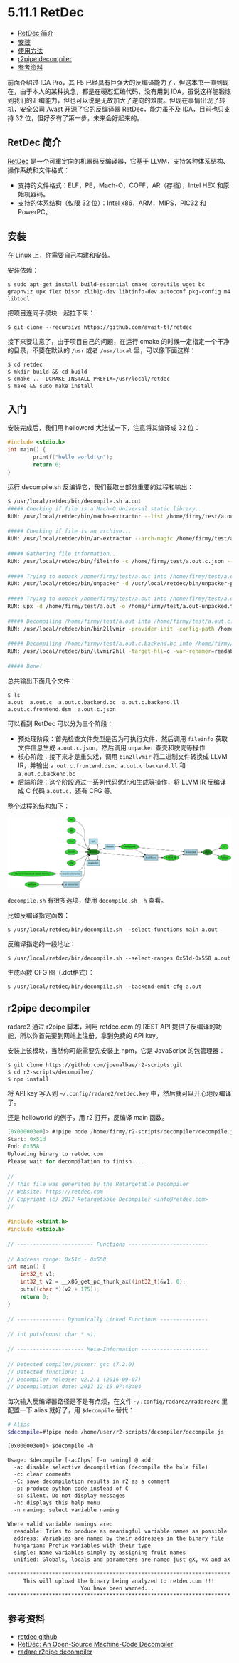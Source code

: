 # 5.11.1 RetDec

- [RetDec 简介](#retdec-简介)
- [安装](#安装)
- [使用方法](#使用方法)
- [r2pipe decompiler](#r2pipe-decompiler)
- [参考资料](#参考资料)


前面介绍过 IDA Pro，其 F5 已经具有巨强大的反编译能力了，但这本书一直到现在，由于本人的某种执念，都是在硬怼汇编代码，没有用到 IDA，虽说这样能锻炼到我们的汇编能力，但也可以说是无故加大了逆向的难度。但现在事情出现了转机，安全公司 Avast 开源了它的反编译器 RetDec，能力虽不及 IDA，目前也只支持 32 位，但好歹有了第一步，未来会好起来的。

## RetDec 简介
[RetDec](https://retdec.com/) 是一个可重定向的机器码反编译器，它基于 LLVM，支持各种体系结构、操作系统和文件格式：
- 支持的文件格式：ELF，PE，Mach-O，COFF，AR（存档），Intel HEX 和原始机器码。
- 支持的体系结构（仅限 32 位）：Intel x86，ARM，MIPS，PIC32 和 PowerPC。


## 安装
在 Linux 上，你需要自己构建和安装。

安装依赖：
```
$ sudo apt-get install build-essential cmake coreutils wget bc graphviz upx flex bison zlib1g-dev libtinfo-dev autoconf pkg-config m4 libtool
```
把项目连同子模块一起拉下来：
```
$ git clone --recursive https://github.com/avast-tl/retdec
```
接下来要注意了，由于项目自己的问题，在运行 cmake 的时候一定指定一个干净的目录，不要在默认的 `/usr` 或者 `/usr/local` 里，可以像下面这样：
```
$ cd retdec
$ mkdir build && cd build
$ cmake .. -DCMAKE_INSTALL_PREFIX=/usr/local/retdec
$ make && sudo make install
```


## 入门
安装完成后，我们用 helloword 大法试一下，注意将其编译成 32 位：
```C
#include <stdio.h>
int main() {
        printf("hello world!\n");
        return 0;
}
```
运行 decompile.sh 反编译它，我们截取出部分重要的过程和输出：
```sh
$ /usr/local/retdec/bin/decompile.sh a.out
##### Checking if file is a Mach-O Universal static library...
RUN: /usr/local/retdec/bin/macho-extractor --list /home/firmy/test/a.out

##### Checking if file is an archive...
RUN: /usr/local/retdec/bin/ar-extractor --arch-magic /home/firmy/test/a.out

##### Gathering file information...
RUN: /usr/local/retdec/bin/fileinfo -c /home/firmy/test/a.out.c.json --similarity /home/firmy/test/a.out --no-hashes=all --crypto /usr/local/retdec/bin/../share/generic/yara_patterns/signsrch/signsrch.yara

##### Trying to unpack /home/firmy/test/a.out into /home/firmy/test/a.out-unpacked.tmp by using generic unpacker...
RUN: /usr/local/retdec/bin/unpacker -d /usr/local/retdec/bin/unpacker-plugins -o /home/firmy/test/a.out-unpacked.tmp /home/firmy/test/a.out

##### Trying to unpack /home/firmy/test/a.out into /home/firmy/test/a.out-unpacked.tmp by using UPX...
RUN: upx -d /home/firmy/test/a.out -o /home/firmy/test/a.out-unpacked.tmp

##### Decompiling /home/firmy/test/a.out into /home/firmy/test/a.out.c.backend.bc...
RUN: /usr/local/retdec/bin/bin2llvmir -provider-init -config-path /home/firmy/test/a.out.c.json -decoder -disable-inlining -disable-simplify-libcalls -inst-opt -verify -volatilize -instcombine -reassociate -volatilize -control-flow -cfg-fnc-detect -main-detection -register -stack -control-flow -cond-branch-opt -syscalls -idioms-libgcc -constants -param-return -local-vars -type-conversions -simple-types -generate-dsm -remove-asm-instrs -select-fncs -unreachable-funcs -type-conversions -stack-protect -verify -instcombine -tbaa -targetlibinfo -basicaa -domtree -simplifycfg -domtree -early-cse -lower-expect -targetlibinfo -tbaa -basicaa -globalopt -mem2reg -instcombine -simplifycfg -basiccg -domtree -early-cse -lazy-value-info -jump-threading -correlated-propagation -simplifycfg -instcombine -simplifycfg -reassociate -domtree -loops -loop-simplify -lcssa -loop-rotate -licm -lcssa -instcombine -scalar-evolution -loop-simplifycfg -loop-simplify -aa -loop-accesses -loop-load-elim -lcssa -indvars -loop-idiom -loop-deletion -memdep -gvn -memdep -sccp -instcombine -lazy-value-info -jump-threading -correlated-propagation -domtree -memdep -dse -dce -bdce -adce -die -simplifycfg -instcombine -strip-dead-prototypes -globaldce -constmerge -constprop -instnamer -domtree -instcombine -never-returning-funcs -adapter-methods -class-hierarchy -instcombine -tbaa -targetlibinfo -basicaa -domtree -simplifycfg -domtree -early-cse -lower-expect -targetlibinfo -tbaa -basicaa -globalopt -mem2reg -instcombine -simplifycfg -basiccg -domtree -early-cse -lazy-value-info -jump-threading -correlated-propagation -simplifycfg -instcombine -simplifycfg -reassociate -domtree -loops -loop-simplify -lcssa -loop-rotate -licm -lcssa -instcombine -scalar-evolution -loop-simplifycfg -loop-simplify -aa -loop-accesses -loop-load-elim -lcssa -indvars -loop-idiom -loop-deletion -memdep -gvn -memdep -sccp -instcombine -lazy-value-info -jump-threading -correlated-propagation -domtree -memdep -dse -dce -bdce -adce -die -simplifycfg -instcombine -strip-dead-prototypes -globaldce -constmerge -constprop -instnamer -domtree -instcombine -simple-types -stack-ptr-op-remove -type-conversions -idioms -instcombine -global-to-local -dead-global-assign -instcombine -stack-protect -phi2seq -o /home/firmy/test/a.out.c.backend.bc

##### Decompiling /home/firmy/test/a.out.c.backend.bc into /home/firmy/test/a.out.c...
RUN: /usr/local/retdec/bin/llvmir2hll -target-hll=c -var-renamer=readable -var-name-gen=fruit -var-name-gen-prefix= -call-info-obtainer=optim -arithm-expr-evaluator=c -validate-module -llvmir2bir-converter=orig -o /home/firmy/test/a.out.c /home/firmy/test/a.out.c.backend.bc -enable-debug -emit-debug-comments -config-path=/home/firmy/test/a.out.c.json

##### Done!
```
总共输出下面几个文件：
```
$ ls
a.out  a.out.c  a.out.c.backend.bc  a.out.c.backend.ll  a.out.c.frontend.dsm  a.out.c.json
```
可以看到 RetDec 可以分为三个阶段：
- 预处理阶段：首先检查文件类型是否为可执行文件，然后调用 `fileinfo` 获取文件信息生成 `a.out.c.json`，然后调用 `unpacker` 查壳和脱壳等操作
- 核心阶段：接下来才是重头戏，调用 `bin2llvmir` 将二进制文件转换成 LLVM IR，并输出 `a.out.c.frontend.dsm`、`a.out.c.backend.ll` 和 `a.out.c.backend.bc`
- 后端阶段：这个阶段通过一系列代码优化和生成等操作，将 LLVM IR 反编译成 C 代码 `a.out.c`，还有 CFG 等。

整个过程的结构如下：

![](../pic/5.11_top_level.png)

`decompile.sh` 有很多选项，使用 `decompile.sh -h` 查看。

比如反编译指定函数：
```
$ /usr/local/retdec/bin/decompile.sh --select-functions main a.out
```
反编译指定的一段地址：
```
$ /usr/local/retdec/bin/decompile.sh --select-ranges 0x51d-0x558 a.out
```
生成函数 CFG 图（.dot格式）：
```
$ /usr/local/retdec/bin/decompile.sh --backend-emit-cfg a.out
```


## r2pipe decompiler
radare2 通过 r2pipe 脚本，利用 retdec.com 的 REST API 提供了反编译的功能，所以你首先要到网站上注册，拿到免费的 API key。

安装上该模块，当然你可能需要先安装上 npm，它是 JavaScript 的包管理器：
```
$ git clone https://github.com/jpenalbae/r2-scripts.git
$ cd r2-scripts/decompiler/
$ npm install
```
将 API key 写入到 `~/.config/radare2/retdec.key` 中，然后就可以开心地反编译了。

还是 helloworld 的例子，用 r2 打开，反编译 main 函数。
```c
[0x000003e0]> #!pipe node /home/firmy/r2-scripts/decompiler/decompile.js @ main
Start: 0x51d
End: 0x558
Uploading binary to retdec.com
Please wait for decompilation to finish....

//
// This file was generated by the Retargetable Decompiler
// Website: https://retdec.com
// Copyright (c) 2017 Retargetable Decompiler <info@retdec.com>
//

#include <stdint.h>
#include <stdio.h>

// ------------------------ Functions -------------------------

// Address range: 0x51d - 0x558
int main() {
    int32_t v1;
    int32_t v2 = __x86_get_pc_thunk_ax((int32_t)&v1, 0);
    puts((char *)(v2 + 175));
    return 0;
}

// --------------- Dynamically Linked Functions ---------------

// int puts(const char * s);

// --------------------- Meta-Information ---------------------

// Detected compiler/packer: gcc (7.2.0)
// Detected functions: 1
// Decompiler release: v2.2.1 (2016-09-07)
// Decompilation date: 2017-12-15 07:48:04
```
每次输入反编译器路径是不是有点烦，在文件 `~/.config/radare2/radare2rc` 里配置一下 alias 就好了，用 `$decompile` 替代：
```sh
# Alias
$decompile=#!pipe node /home/user/r2-scripts/decompiler/decompile.js
```
```
[0x000003e0]> $decompile -h

Usage: $decompile [-acChps] [-n naming] @ addr
  -a: disable selective decompilation (decompile the hole file)
  -c: clear comments
  -C: save decompilation results in r2 as a comment
  -p: produce python code instead of C
  -s: silent. Do not display messages
  -h: displays this help menu
  -n naming: select variable naming

Where valid variable namings are:
  readable: Tries to produce as meaningful variable names as possible
  address: Variables are named by their addresses in the binary file
  hungarian: Prefix variables with their type
  simple: Name variables simply by assigning fruit names
  unified: Globals, locals and parameters are named just gX, vX and aX

**********************************************************************
     This will upload the binary being analyzed to retdec.com !!!
                       You have been warned...
**********************************************************************
```


## 参考资料
- [retdec github](https://github.com/avast-tl/retdec)
- [RetDec: An Open-Source Machine-Code Decompiler](https://retdec.com/web/files/publications/retdec-slides-botconf-2017.pdf)
- [radare r2pipe decompiler](https://github.com/jpenalbae/r2-scripts/tree/master/decompiler)
